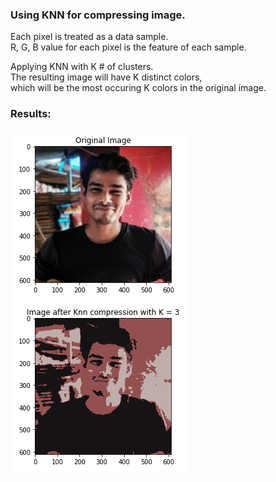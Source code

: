 ### Using KNN for compressing image.

Each pixel is treated as a data sample.  
R, G, B value for each pixel is the feature of each sample.  

Applying KNN with K # of clusters.  
The resulting image will have K distinct colors,  
which will be the most occuring K colors in the original image.  

### Results:  


![ref_img](https://github.com/arpytanshu/ML-playground/blob/master/KNN-image-compresison/ref_img.png)



